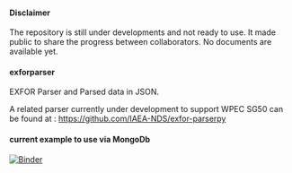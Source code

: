 #### Disclaimer
The repository is still under developments and not ready to use. It made
public to share the progress between collaborators. No documents are available yet.

#### exforparser
EXFOR Parser and Parsed data in JSON. 

A related parser currently under development to support WPEC  SG50 can be found at : https://github.com/IAEA-NDS/exfor-parserpy


#### current example to use via MongoDb
[![Binder](https://mybinder.org/badge_logo.svg)](https://mybinder.org/v2/gh/shinokumura/exforparser/main?labpath=examples%2Fexample_bib_reaction_parse.ipynb)